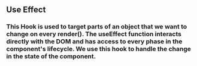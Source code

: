 ## Use Effect

### This Hook is used to target parts of an object that we want to change on every render(). The useEffect function interacts directly with the DOM and has access to every phase in the component's lifecycle. We use this hook to handle the change in the state of the component.
